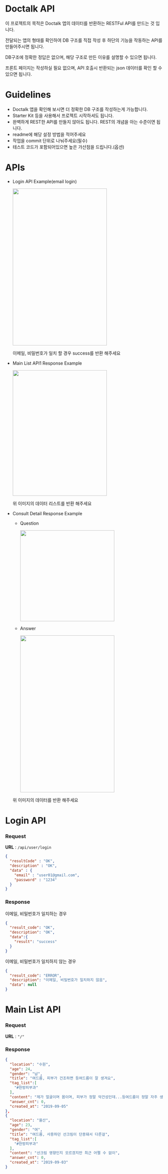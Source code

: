 # Doctalk API
이 프로젝트의 목적은 Doctalk 앱의 데이터를 반환하는 RESTFul API를 만드는 것 입니다.

전달되는 앱의 형태를 확인하여 DB 구조를 직접 작성 후 하단의 기능을 작동하는 API를 만들어주시면 됩니다.

DB구조에 정확한 정답은 없으며, 해당 구조로 만든 이유를 설명할 수 있으면 됩니다.

프론트 페이지는 작성하실 필요 없으며, API 호출시 반환되는 json 데이터를 확인 할 수 있으면 됩니다.

# Guidelines
- Doctalk 앱을 확인해 보시면 더 정확한 DB 구조를 작성하는게 가능합니다.
- Starter Kit 등을 사용해서 프로젝트 시작하셔도 됩니다.
- 완벽하게 REST한 API를 만들지 않아도 됩니다. REST의 개념을 아는 수준이면 됩니다.
- readme에 해당 설정 방법을 적어주세요
- 작업을 commit 단위로 나눠주세요(필수)
- 테스트 코드가 포함되어있으면 높은 가산점을 드립니다.(옵션)

# APIs

- Login API Example(email login)

    <img src="doctalk_login.PNG" width="300" height="500">

    이메일, 비밀번호가 일치 할 경우 success를 반환 해주세요

- Main List API1 Response Example

    <img src="doctalk_main_list.PNG" width="300" height="400">

    위 이미지의 데이터 리스트를 반환 해주세요

- Consult Detail Response Example
    - Question

        <img src="doctalk_question.PNG" width="300" height="290">

    - Answer

        <img src="doctalk_answer.PNG" width="300" height="500">

    위 이미지의 데이터를 반환 해주세요



# Login API

### Request

**URL** : ```/api/user/login```

```json
{
  "resultCode" : "OK",
  "description" : "OK",
  "data" : {
    "email" : "user01@gmail.com",
    "password" : "1234"
  }
}
```

### Response

이메일, 비밀번호가 일치하는 경우

```json
{
  "result_code": "OK",
  "description": "OK",
  "data":{
  	"result": "success"
  }
}
```

이메일, 비밀번호가 일치하지 않는 경우

```json
{
  "result_code": "ERROR",
  "description": "이메일, 비밀번호가 일치하지 않음",
  "data": null
}
```



# Main List API

### Request

**URL** : ```"/"```

### Response

```json
{
  "location": "수원",
  "age": 24,
  "gender": "남",
  "title": "여드름, 피부가 건조하면 등여드름이 잘 생겨요",
  "tag_list":[
  	"#한방피부과"
  ],
  "content": "제가 얼굴이며 몸이며, 피부가 정말 악건성인데...등여드름이 정말 자주 생겨요. 바디로션도 꾸준히 바르는데, 심하진 않아도 주기적으로 자잘하게 등여드름이 생기면 어떻게 해결해야 하는 ...",
  "answer_cnt": 0,
  "created_at": "2019-09-05"
},
{
  "location": "울산",
  "age": 23,
  "gender": "여",
  "title": "여드름, 사용하던 선크림이 단종돼서 다른걸",
  "tag_list":[
  	"#한방피부과"
  ],
  "content": "선크림 영향인지 모르겠지만 최근 어쩔 수 없이",
  "answer_cnt": 0,
  "created_at": "2019-09-03"
}
```

